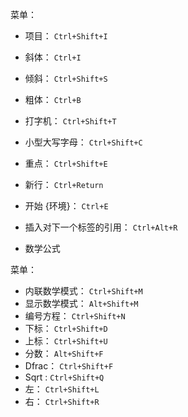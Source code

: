 菜单：

- 项目： `Ctrl+Shift+I`
- 斜体： `Ctrl+I`
- 倾斜： `Ctrl+Shift+S`
- 粗体： `Ctrl+B`
- 打字机： `Ctrl+Shift+T`
- 小型大写字母： `Ctrl+Shift+C`
- 重点： `Ctrl+Shift+E`
- 新行： `Ctrl+Return`
- 开始 {环境}： `Ctrl+E`
- 插入对下一个标签的引用： `Ctrl+Alt+R`

- 数学公式

  

菜单：

- 内联数学模式： `Ctrl+Shift+M`
- 显示数学模式： `Alt+Shift+M`
- 编号方程： `Ctrl+Shift+N`
- 下标： `Ctrl+Shift+D`
- 上标： `Ctrl+Shift+U`
- 分数： `Alt+Shift+F`
- Dfrac： `Ctrl+Shift+F`
- Sqrt : `Ctrl+Shift+Q`
- 左： `Ctrl+Shift+L`
- 右： `Ctrl+Shift+R`

